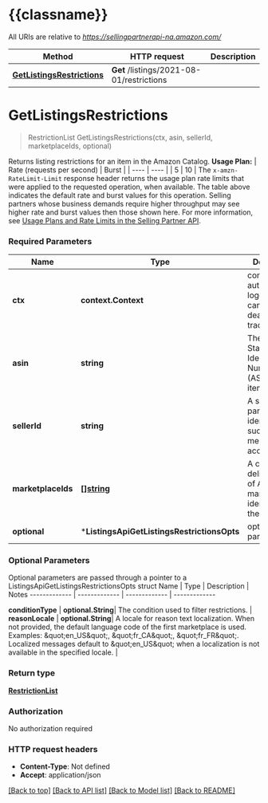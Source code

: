 # {{classname}}

All URIs are relative to *https://sellingpartnerapi-na.amazon.com/*

Method | HTTP request | Description
------------- | ------------- | -------------
[**GetListingsRestrictions**](ListingsApi.md#GetListingsRestrictions) | **Get** /listings/2021-08-01/restrictions | 

# **GetListingsRestrictions**
> RestrictionList GetListingsRestrictions(ctx, asin, sellerId, marketplaceIds, optional)


Returns listing restrictions for an item in the Amazon Catalog.   **Usage Plan:**  | Rate (requests per second) | Burst | | ---- | ---- | | 5 | 10 |  The `x-amzn-RateLimit-Limit` response header returns the usage plan rate limits that were applied to the requested operation, when available. The table above indicates the default rate and burst values for this operation. Selling partners whose business demands require higher throughput may see higher rate and burst values then those shown here. For more information, see [Usage Plans and Rate Limits in the Selling Partner API](doc:usage-plans-and-rate-limits-in-the-sp-api).

### Required Parameters

Name | Type | Description  | Notes
------------- | ------------- | ------------- | -------------
 **ctx** | **context.Context** | context for authentication, logging, cancellation, deadlines, tracing, etc.
  **asin** | **string**| The Amazon Standard Identification Number (ASIN) of the item. | 
  **sellerId** | **string**| A selling partner identifier, such as a merchant account. | 
  **marketplaceIds** | [**[]string**](string.md)| A comma-delimited list of Amazon marketplace identifiers for the request. | 
 **optional** | ***ListingsApiGetListingsRestrictionsOpts** | optional parameters | nil if no parameters

### Optional Parameters
Optional parameters are passed through a pointer to a ListingsApiGetListingsRestrictionsOpts struct
Name | Type | Description  | Notes
------------- | ------------- | ------------- | -------------



 **conditionType** | **optional.String**| The condition used to filter restrictions. | 
 **reasonLocale** | **optional.String**| A locale for reason text localization. When not provided, the default language code of the first marketplace is used. Examples: \&quot;en_US\&quot;, \&quot;fr_CA\&quot;, \&quot;fr_FR\&quot;. Localized messages default to \&quot;en_US\&quot; when a localization is not available in the specified locale. | 

### Return type

[**RestrictionList**](RestrictionList.md)

### Authorization

No authorization required

### HTTP request headers

 - **Content-Type**: Not defined
 - **Accept**: application/json

[[Back to top]](#) [[Back to API list]](../README.md#documentation-for-api-endpoints) [[Back to Model list]](../README.md#documentation-for-models) [[Back to README]](../README.md)

